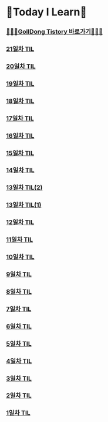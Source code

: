 # 📝Today I Learn📝
### [🧑🏻‍💻GollDong Tistory 바로가기🧑🏻‍💻](https://bupr.tistory.com/)

### [21일차 TIL](https://github.com/GollllDong/TIL/blob/main/2024_06/2024_06_17.md)
### [20일차 TIL](https://github.com/GollllDong/TIL/blob/main/2024_06/2024_06_16.md)
### [19일차 TIL](https://github.com/GollllDong/TIL/blob/main/2024_06/2024_06_15.md)
### [18일차 TIL](https://github.com/GollllDong/TIL/blob/main/2024_06/2024_06_14.md)
### [17일차 TIL](https://github.com/GollllDong/TIL/blob/main/2024_06/2024_06_13.md)
### [16일차 TIL](https://github.com/GollllDong/TIL/blob/main/2024_06/2024_06_12.md)
### [15일차 TIL](https://github.com/GollllDong/TIL/blob/main/2024_06/2024_06_11.md)
### [14일차 TIL](https://github.com/GollllDong/TIL/blob/main/2024_06/2024_06_10.md)
### [13일차 TIL(2)](https://github.com/GollllDong/TIL/blob/main/2024_06/2024_06_09_(2).md)
### [13일차 TIL(1)](https://github.com/GollllDong/TIL/blob/main/2024_06/2024_06_09_(1).md)
### [12일차 TIL](https://github.com/GollllDong/TIL/blob/main/2024_06/2024_06_08.md)
### [11일차 TIL](https://github.com/GollllDong/TIL/blob/main/2024_06/2024_06_07.md)
### [10일차 TIL](https://github.com/GollllDong/TIL/blob/main/2024_06/2024_06_06.md)
### [9일차 TIL](https://github.com/GollllDong/TIL/blob/main/2024_06/2024_06_05.md)
### [8일차 TIL](https://github.com/GollllDong/TIL/blob/main/2024_06/2024_06_04.md)
### [7일차 TIL](https://github.com/GollllDong/TIL/blob/main/2024_06/2024_06_03.md)
### [6일차 TIL](https://github.com/GollllDong/TIL/blob/main/2024_06/2024_06_02.md)
### [5일차 TIL](https://github.com/GollllDong/TIL/blob/main/2024_06/2024_06_01.md)
### [4일차 TIL](https://github.com/GollllDong/TIL/blob/main/2024_05/2024_05_31.md)
### [3일차 TIL](https://github.com/GollllDong/TIL/blob/main/2024_05/2024_05_30.md)
### [2일차 TIL](https://github.com/GollllDong/TIL/blob/main/2024_05/2024_05_29.md)
### [1일차 TIL](https://github.com/GollllDong/TIL/blob/main/2024_05/2024_05_28.md)
